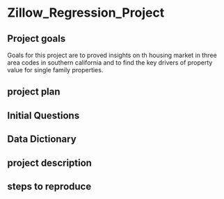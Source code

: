 # Zillow_Regression_Project

## Project goals 
Goals for this project are to proved insights on th housing market in three area codes in southern california and to find the key drivers of property value for single family properties. 

## project plan 



## Initial Questions 




## Data Dictionary 



## project description 



## steps to reproduce 


